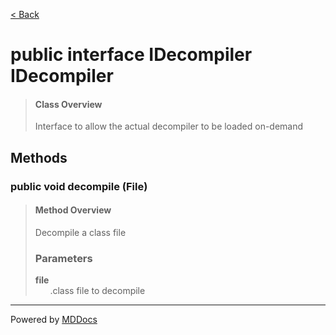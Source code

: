 [< Back](../README.md)
# public interface IDecompiler IDecompiler #
>#### Class Overview ####
>Interface to allow the actual decompiler to be loaded on-demand
## Methods ##
### public void decompile (File) ###
>#### Method Overview ####
>Decompile a class file
>
>### Parameters ###
>**file**<br />
>&nbsp;&nbsp;&nbsp;&nbsp;&nbsp;&nbsp;.class file to decompile
>

---
Powered by [MDDocs](https://github.com/VRCube/MDDocs)